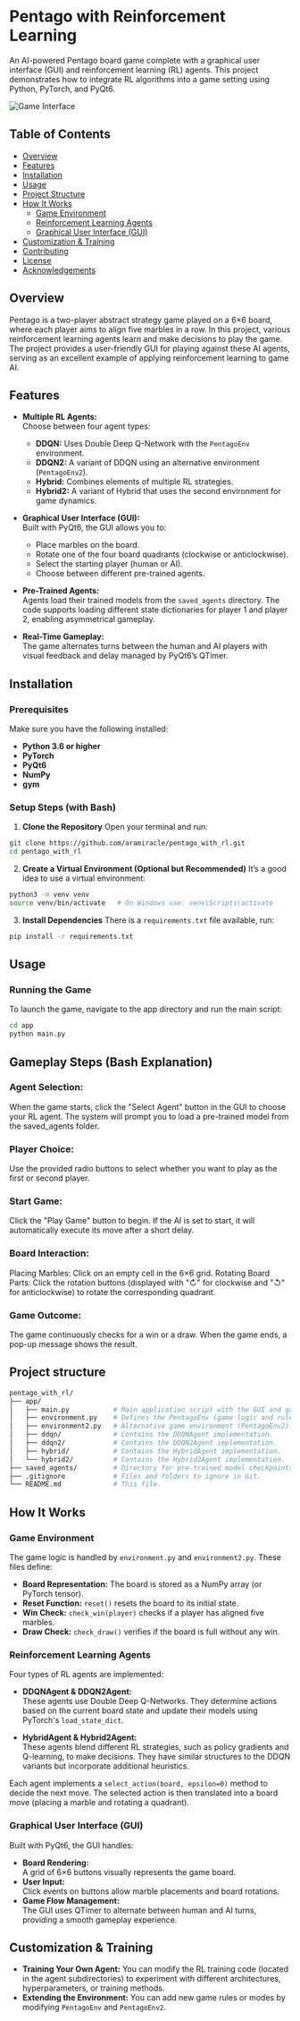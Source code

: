 # Pentago with Reinforcement Learning

An AI-powered Pentago board game complete with a graphical user interface (GUI) and reinforcement learning (RL) agents. This project demonstrates how to integrate RL algorithms into a game setting using Python, PyTorch, and PyQt6.

![Game Interface](game_interface.png)

## Table of Contents

- [Overview](#overview)
- [Features](#features)
- [Installation](#installation)
- [Usage](#usage)
- [Project Structure](#project-structure)
- [How It Works](#how-it-works)
  - [Game Environment](#game-environment)
  - [Reinforcement Learning Agents](#reinforcement-learning-agents)
  - [Graphical User Interface (GUI)](#graphical-user-interface-gui)
- [Customization & Training](#customization--training)
- [Contributing](#contributing)
- [License](#license)
- [Acknowledgements](#acknowledgements)

## Overview

Pentago is a two-player abstract strategy game played on a 6×6 board, where each player aims to align five marbles in a row. In this project, various reinforcement learning agents learn and make decisions to play the game. The project provides a user-friendly GUI for playing against these AI agents, serving as an excellent example of applying reinforcement learning to game AI.



## Features

- **Multiple RL Agents:**  
  Choose between four agent types:
  - **DDQN:** Uses Double Deep Q-Network with the `PentagoEnv` environment.
  - **DDQN2:** A variant of DDQN using an alternative environment (`PentagoEnv2`).
  - **Hybrid:** Combines elements of multiple RL strategies.
  - **Hybrid2:** A variant of Hybrid that uses the second environment for game dynamics.

- **Graphical User Interface (GUI):**  
  Built with PyQt6, the GUI allows you to:
  - Place marbles on the board.
  - Rotate one of the four board quadrants (clockwise or anticlockwise).
  - Select the starting player (human or AI).
  - Choose between different pre-trained agents.

- **Pre-Trained Agents:**  
  Agents load their trained models from the `saved_agents` directory. The code supports loading different state dictionaries for player 1 and player 2, enabling asymmetrical gameplay.

- **Real-Time Gameplay:**  
  The game alternates turns between the human and AI players with visual feedback and delay managed by PyQt6’s QTimer.

## Installation

### Prerequisites

Make sure you have the following installed:
- **Python 3.6 or higher**
- **PyTorch**
- **PyQt6**
- **NumPy**
- **gym**

### Setup Steps (with Bash)

1. **Clone the Repository**
Open your terminal and run:
```bash
git clone https://github.com/aramiracle/pentago_with_rl.git
cd pentago_with_rl
```
2. **Create a Virtual Environment (Optional but Recommended)**
It’s a good idea to use a virtual environment:
```bash
python3 -m venv venv
source venv/bin/activate   # On Windows use: venv\Scripts\activate
```
3. **Install Dependencies**
There is a `requirements.txt` file available, run:
```bash
pip install -r requirements.txt
```
## Usage
### Running the Game
To launch the game, navigate to the app directory and run the main script:
```bash
cd app
python main.py
```
## Gameplay Steps (Bash Explanation)

### Agent Selection:
When the game starts, click the "Select Agent" button in the GUI to choose your RL agent. The system will prompt you to load a pre-trained model from the saved_agents folder.

### Player Choice:
Use the provided radio buttons to select whether you want to play as the first or second player.

### Start Game:
Click the "Play Game" button to begin. If the AI is set to start, it will automatically execute its move after a short delay.

### Board Interaction:
Placing Marbles: Click on an empty cell in the 6×6 grid.
Rotating Board Parts: Click the rotation buttons (displayed with "↻" for clockwise and "↺" for anticlockwise) to rotate the corresponding quadrant.

### Game Outcome:
The game continuously checks for a win or a draw. When the game ends, a pop-up message shows the result.

## Project structure
```graphql
pentago_with_rl/
├── app/                    
│   ├── main.py           # Main application script with the GUI and game loop.
│   ├── environment.py    # Defines the PentagoEnv (game logic and rules).
│   ├── environment2.py   # Alternative game environment (PentagoEnv2).
│   ├── ddqn/             # Contains the DDQNAgent implementation.
│   ├── ddqn2/            # Contains the DDQN2Agent implementation.
│   ├── hybrid/           # Contains the HybridAgent implementation.
│   └── hybrid2/          # Contains the Hybrid2Agent implementation.
├── saved_agents/         # Directory for pre-trained model checkpoints.
├── .gitignore            # Files and folders to ignore in Git.
└── README.md             # This file.
```

## How It Works

### Game Environment

The game logic is handled by `environment.py` and `environment2.py`. These files define:
- **Board Representation:** The board is stored as a NumPy array (or PyTorch tensor).
- **Reset Function:** `reset()` resets the board to its initial state.
- **Win Check:** `check_win(player)` checks if a player has aligned five marbles.
- **Draw Check:** `check_draw()` verifies if the board is full without any win.

### Reinforcement Learning Agents

Four types of RL agents are implemented:
- **DDQNAgent & DDQN2Agent:**  
  These agents use Double Deep Q-Networks. They determine actions based on the current board state and update their models using PyTorch's `load_state_dict`.

- **HybridAgent & Hybrid2Agent:**  
  These agents blend different RL strategies, such as policy gradients and Q-learning, to make decisions. They have similar structures to the DDQN variants but incorporate additional heuristics.

Each agent implements a `select_action(board, epsilon=0)` method to decide the next move. The selected action is then translated into a board move (placing a marble and rotating a quadrant).

### Graphical User Interface (GUI)

Built with PyQt6, the GUI handles:
- **Board Rendering:**  
  A grid of 6×6 buttons visually represents the game board.
- **User Input:**  
  Click events on buttons allow marble placements and board rotations.
- **Game Flow Management:**  
  The GUI uses QTimer to alternate between human and AI turns, providing a smooth gameplay experience.

## Customization & Training
- **Training Your Own Agent:**
You can modify the RL training code (located in the agent subdirectories) to experiment with different architectures, hyperparameters, or training methods.
- **Extending the Environment:**
You can add new game rules or modes by modifying `PentagoEnv` and `PentagoEnv2`.